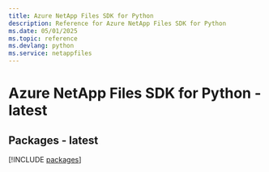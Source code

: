 ```yaml
---
title: Azure NetApp Files SDK for Python
description: Reference for Azure NetApp Files SDK for Python
ms.date: 05/01/2025
ms.topic: reference
ms.devlang: python
ms.service: netappfiles
---
```

# Azure NetApp Files SDK for Python - latest
## Packages - latest
[!INCLUDE [packages](netapp-files-index.md)]